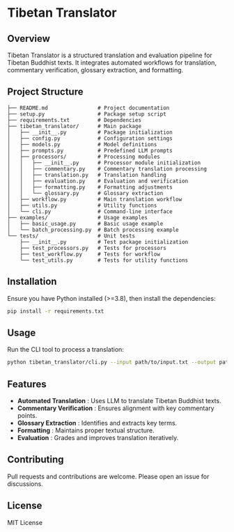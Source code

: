 # Tibetan Translator

## Overview

Tibetan Translator is a structured translation and evaluation pipeline for Tibetan Buddhist texts. It integrates automated workflows for translation, commentary verification, glossary extraction, and formatting.

## Project Structure

```
├── README.md                # Project documentation
├── setup.py                 # Package setup script
├── requirements.txt         # Dependencies
├── tibetan_translator/      # Main package
│   ├── __init__.py          # Package initialization
│   ├── config.py            # Configuration settings
│   ├── models.py            # Model definitions
│   ├── prompts.py           # Predefined LLM prompts
│   ├── processors/          # Processing modules
│   │   ├── __init__.py      # Processor module initialization
│   │   ├── commentary.py    # Commentary translation processing
│   │   ├── translation.py   # Translation handling
│   │   ├── evaluation.py    # Evaluation and verification
│   │   ├── formatting.py    # Formatting adjustments
│   │   └── glossary.py      # Glossary extraction
│   ├── workflow.py          # Main translation workflow
│   ├── utils.py             # Utility functions
│   └── cli.py               # Command-line interface
├── examples/                # Usage examples
│   ├── basic_usage.py       # Basic usage example
│   └── batch_processing.py  # Batch processing example
└── tests/                   # Unit tests
    ├── __init__.py          # Test package initialization
    ├── test_processors.py   # Tests for processors
    ├── test_workflow.py     # Tests for workflow
    └── test_utils.py        # Tests for utility functions
```

## Installation

Ensure you have Python installed (>=3.8), then install the dependencies:

```bash
pip install -r requirements.txt
```

## Usage

Run the CLI tool to process a translation:

```bash
python tibetan_translator/cli.py --input path/to/input.txt --output path/to/output.txt
```

## Features

* **Automated Translation** : Uses LLM to translate Tibetan Buddhist texts.
* **Commentary Verification** : Ensures alignment with key commentary points.
* **Glossary Extraction** : Identifies and extracts key terms.
* **Formatting** : Maintains proper textual structure.
* **Evaluation** : Grades and improves translation iteratively.

## Contributing

Pull requests and contributions are welcome. Please open an issue for discussions.

## License

MIT License

